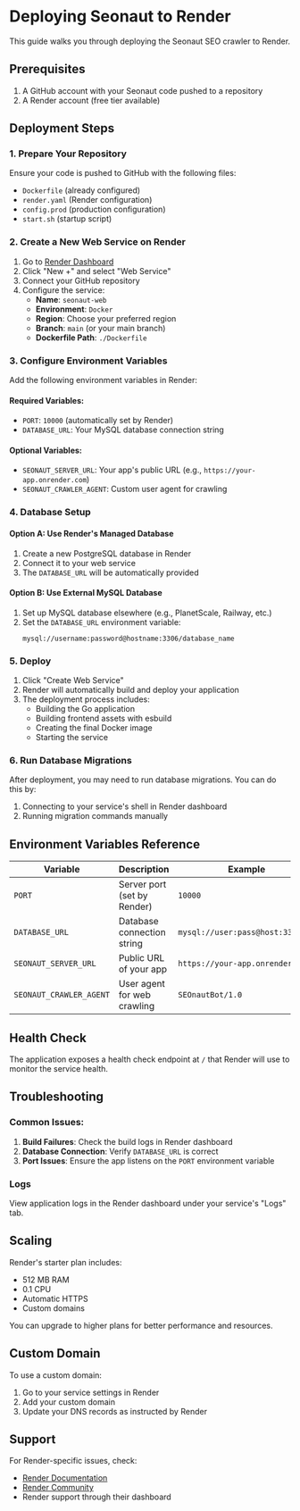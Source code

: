 # Deploying Seonaut to Render

This guide walks you through deploying the Seonaut SEO crawler to Render.

## Prerequisites

1. A GitHub account with your Seonaut code pushed to a repository
2. A Render account (free tier available)

## Deployment Steps

### 1. Prepare Your Repository

Ensure your code is pushed to GitHub with the following files:
- `Dockerfile` (already configured)
- `render.yaml` (Render configuration)
- `config.prod` (production configuration)
- `start.sh` (startup script)

### 2. Create a New Web Service on Render

1. Go to [Render Dashboard](https://dashboard.render.com/)
2. Click "New +" and select "Web Service"
3. Connect your GitHub repository
4. Configure the service:
   - **Name**: `seonaut-web`
   - **Environment**: `Docker`
   - **Region**: Choose your preferred region
   - **Branch**: `main` (or your main branch)
   - **Dockerfile Path**: `./Dockerfile`

### 3. Configure Environment Variables

Add the following environment variables in Render:

#### Required Variables:
- `PORT`: `10000` (automatically set by Render)
- `DATABASE_URL`: Your MySQL database connection string

#### Optional Variables:
- `SEONAUT_SERVER_URL`: Your app's public URL (e.g., `https://your-app.onrender.com`)
- `SEONAUT_CRAWLER_AGENT`: Custom user agent for crawling

### 4. Database Setup

#### Option A: Use Render's Managed Database
1. Create a new PostgreSQL database in Render
2. Connect it to your web service
3. The `DATABASE_URL` will be automatically provided

#### Option B: Use External MySQL Database
1. Set up MySQL database elsewhere (e.g., PlanetScale, Railway, etc.)
2. Set the `DATABASE_URL` environment variable:
   ```
   mysql://username:password@hostname:3306/database_name
   ```

### 5. Deploy

1. Click "Create Web Service"
2. Render will automatically build and deploy your application
3. The deployment process includes:
   - Building the Go application
   - Building frontend assets with esbuild
   - Creating the final Docker image
   - Starting the service

### 6. Run Database Migrations

After deployment, you may need to run database migrations. You can do this by:
1. Connecting to your service's shell in Render dashboard
2. Running migration commands manually

## Environment Variables Reference

| Variable | Description | Example |
|----------|-------------|---------|
| `PORT` | Server port (set by Render) | `10000` |
| `DATABASE_URL` | Database connection string | `mysql://user:pass@host:3306/db` |
| `SEONAUT_SERVER_URL` | Public URL of your app | `https://your-app.onrender.com` |
| `SEONAUT_CRAWLER_AGENT` | User agent for web crawling | `SEOnautBot/1.0` |

## Health Check

The application exposes a health check endpoint at `/` that Render will use to monitor the service health.

## Troubleshooting

### Common Issues:

1. **Build Failures**: Check the build logs in Render dashboard
2. **Database Connection**: Verify `DATABASE_URL` is correct
3. **Port Issues**: Ensure the app listens on the `PORT` environment variable

### Logs

View application logs in the Render dashboard under your service's "Logs" tab.

## Scaling

Render's starter plan includes:
- 512 MB RAM
- 0.1 CPU
- Automatic HTTPS
- Custom domains

You can upgrade to higher plans for better performance and resources.

## Custom Domain

To use a custom domain:
1. Go to your service settings in Render
2. Add your custom domain
3. Update your DNS records as instructed by Render

## Support

For Render-specific issues, check:
- [Render Documentation](https://render.com/docs)
- [Render Community](https://community.render.com/)
- Render support through their dashboard
